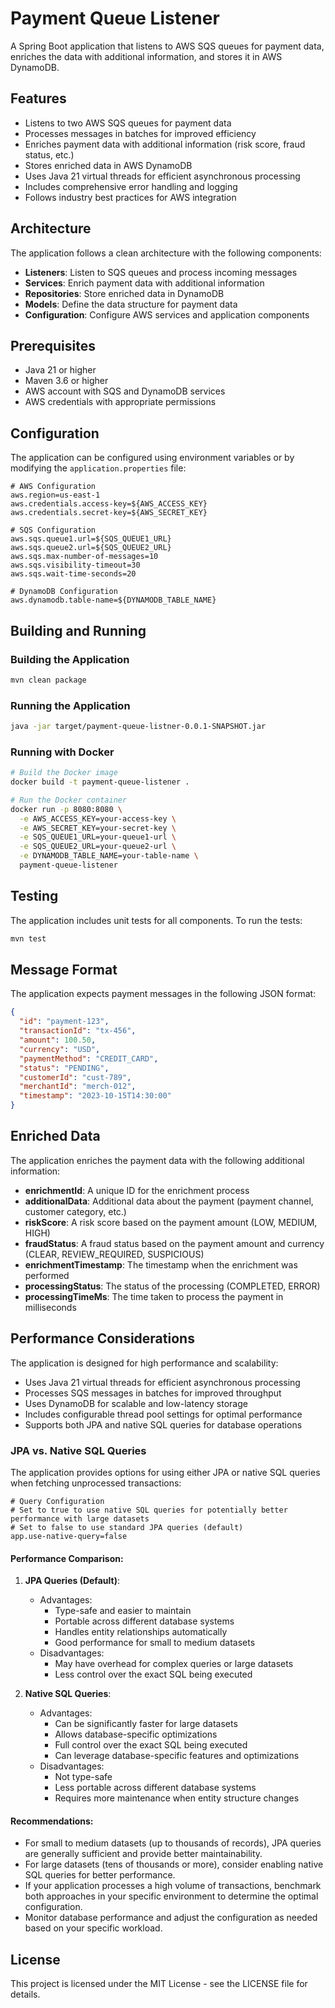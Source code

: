 # Payment Queue Listener

A Spring Boot application that listens to AWS SQS queues for payment data, enriches the data with additional information, and stores it in AWS DynamoDB.

## Features

- Listens to two AWS SQS queues for payment data
- Processes messages in batches for improved efficiency
- Enriches payment data with additional information (risk score, fraud status, etc.)
- Stores enriched data in AWS DynamoDB
- Uses Java 21 virtual threads for efficient asynchronous processing
- Includes comprehensive error handling and logging
- Follows industry best practices for AWS integration

## Architecture

The application follows a clean architecture with the following components:

- **Listeners**: Listen to SQS queues and process incoming messages
- **Services**: Enrich payment data with additional information
- **Repositories**: Store enriched data in DynamoDB
- **Models**: Define the data structure for payment data
- **Configuration**: Configure AWS services and application components

## Prerequisites

- Java 21 or higher
- Maven 3.6 or higher
- AWS account with SQS and DynamoDB services
- AWS credentials with appropriate permissions

## Configuration

The application can be configured using environment variables or by modifying the `application.properties` file:

```properties
# AWS Configuration
aws.region=us-east-1
aws.credentials.access-key=${AWS_ACCESS_KEY}
aws.credentials.secret-key=${AWS_SECRET_KEY}

# SQS Configuration
aws.sqs.queue1.url=${SQS_QUEUE1_URL}
aws.sqs.queue2.url=${SQS_QUEUE2_URL}
aws.sqs.max-number-of-messages=10
aws.sqs.visibility-timeout=30
aws.sqs.wait-time-seconds=20

# DynamoDB Configuration
aws.dynamodb.table-name=${DYNAMODB_TABLE_NAME}
```

## Building and Running

### Building the Application

```bash
mvn clean package
```

### Running the Application

```bash
java -jar target/payment-queue-listner-0.0.1-SNAPSHOT.jar
```

### Running with Docker

```bash
# Build the Docker image
docker build -t payment-queue-listener .

# Run the Docker container
docker run -p 8080:8080 \
  -e AWS_ACCESS_KEY=your-access-key \
  -e AWS_SECRET_KEY=your-secret-key \
  -e SQS_QUEUE1_URL=your-queue1-url \
  -e SQS_QUEUE2_URL=your-queue2-url \
  -e DYNAMODB_TABLE_NAME=your-table-name \
  payment-queue-listener
```

## Testing

The application includes unit tests for all components. To run the tests:

```bash
mvn test
```

## Message Format

The application expects payment messages in the following JSON format:

```json
{
  "id": "payment-123",
  "transactionId": "tx-456",
  "amount": 100.50,
  "currency": "USD",
  "paymentMethod": "CREDIT_CARD",
  "status": "PENDING",
  "customerId": "cust-789",
  "merchantId": "merch-012",
  "timestamp": "2023-10-15T14:30:00"
}
```

## Enriched Data

The application enriches the payment data with the following additional information:

- **enrichmentId**: A unique ID for the enrichment process
- **additionalData**: Additional data about the payment (payment channel, customer category, etc.)
- **riskScore**: A risk score based on the payment amount (LOW, MEDIUM, HIGH)
- **fraudStatus**: A fraud status based on the payment amount and currency (CLEAR, REVIEW_REQUIRED, SUSPICIOUS)
- **enrichmentTimestamp**: The timestamp when the enrichment was performed
- **processingStatus**: The status of the processing (COMPLETED, ERROR)
- **processingTimeMs**: The time taken to process the payment in milliseconds

## Performance Considerations

The application is designed for high performance and scalability:

- Uses Java 21 virtual threads for efficient asynchronous processing
- Processes SQS messages in batches for improved throughput
- Uses DynamoDB for scalable and low-latency storage
- Includes configurable thread pool settings for optimal performance
- Supports both JPA and native SQL queries for database operations

### JPA vs. Native SQL Queries

The application provides options for using either JPA or native SQL queries when fetching unprocessed transactions:

```properties
# Query Configuration
# Set to true to use native SQL queries for potentially better performance with large datasets
# Set to false to use standard JPA queries (default)
app.use-native-query=false
```

#### Performance Comparison:

1. **JPA Queries (Default)**:
   - Advantages:
     - Type-safe and easier to maintain
     - Portable across different database systems
     - Handles entity relationships automatically
     - Good performance for small to medium datasets
   - Disadvantages:
     - May have overhead for complex queries or large datasets
     - Less control over the exact SQL being executed

2. **Native SQL Queries**:
   - Advantages:
     - Can be significantly faster for large datasets
     - Allows database-specific optimizations
     - Full control over the exact SQL being executed
     - Can leverage database-specific features and optimizations
   - Disadvantages:
     - Not type-safe
     - Less portable across different database systems
     - Requires more maintenance when entity structure changes

#### Recommendations:

- For small to medium datasets (up to thousands of records), JPA queries are generally sufficient and provide better maintainability.
- For large datasets (tens of thousands or more), consider enabling native SQL queries for better performance.
- If your application processes a high volume of transactions, benchmark both approaches in your specific environment to determine the optimal configuration.
- Monitor database performance and adjust the configuration as needed based on your specific workload.

## License

This project is licensed under the MIT License - see the LICENSE file for details.
